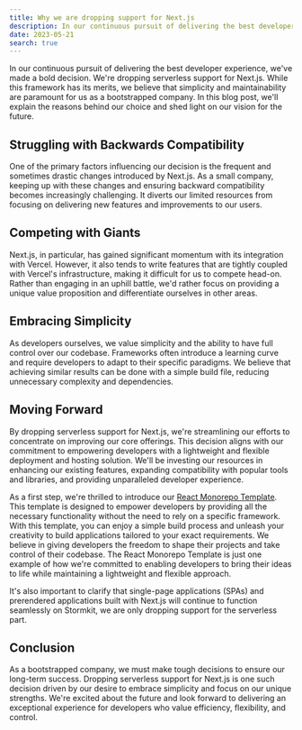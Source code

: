 ```yaml
---
title: Why we are dropping support for Next.js
description: In our continuous pursuit of delivering the best developer experience, we've made a bold decision. We're dropping serverless support for Next.js.
date: 2023-05-21
search: true
---
```


In our continuous pursuit of delivering the best developer experience, we've made a bold decision. We're dropping serverless support for Next.js. While this framework has its merits, we believe that simplicity and maintainability are paramount for us as a bootstrapped company. In this blog post, we'll explain the reasons behind our choice and shed light on our vision for the future.

## Struggling with Backwards Compatibility

One of the primary factors influencing our decision is the frequent and sometimes drastic changes introduced by Next.js. As a small company, keeping up with these changes and ensuring backward compatibility becomes increasingly challenging. It diverts our limited resources from focusing on delivering new features and improvements to our users.

## Competing with Giants

Next.js, in particular, has gained significant momentum with its integration with Vercel. However, it also tends to write features that are tightly coupled with Vercel's infrastructure, making it difficult for us to compete head-on. Rather than engaging in an uphill battle, we'd rather focus on providing a unique value proposition and differentiate ourselves in other areas.

## Embracing Simplicity

As developers ourselves, we value simplicity and the ability to have full control over our codebase. Frameworks often introduce a learning curve and require developers to adapt to their specific paradigms. We believe that achieving similar results can be done with a simple build file, reducing unnecessary complexity and dependencies.

## Moving Forward

By dropping serverless support for Next.js, we're streamlining our efforts to concentrate on improving our core offerings. This decision aligns with our commitment to empowering developers with a lightweight and flexible deployment and hosting solution. We'll be investing our resources in enhancing our existing features, expanding compatibility with popular tools and libraries, and providing unparalleled developer experience.

As a first step, we're thrilled to introduce our [React Monorepo Template](https://github.com/stormkit-io/monorepo-template-react). This template is designed to empower developers by providing all the necessary functionality without the need to rely on a specific framework. With this template, you can enjoy a simple build process and unleash your creativity to build applications tailored to your exact requirements. We believe in giving developers the freedom to shape their projects and take control of their codebase. The React Monorepo Template is just one example of how we're committed to enabling developers to bring their ideas to life while maintaining a lightweight and flexible approach.

It's also important to clarify that single-page applications (SPAs) and prerendered applications built with Next.js will continue to function seamlessly on Stormkit, we are only dropping support for the serverless part. 

## Conclusion

As a bootstrapped company, we must make tough decisions to ensure our long-term success. Dropping serverless support for Next.js is one such decision driven by our desire to embrace simplicity and focus on our unique strengths. We're excited about the future and look forward to delivering an exceptional experience for developers who value efficiency, flexibility, and control.